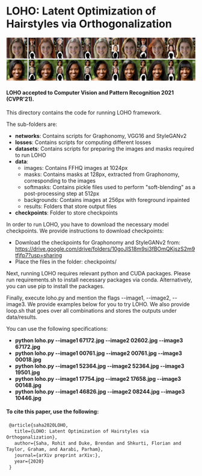 # LOHO: Latent Optimization of Hairstyles via Orthogonalization

![Hairstyle transfer samples synthesized by LOHO.](imgs/teaser.jpeg "LOHO Teaser")

#### LOHO accepted to Computer Vision and Pattern Recognition 2021 (CVPR'21).

This directory contains the code for running LOHO framework.

The sub-folders are:
* **networks**: Contains scripts for Graphonomy, VGG16 and StyleGANv2
* **losses**: Contains scripts for computing different losses
* **datasets**: Contains scripts for preparing the images and masks required to run LOHO
* **data**:
	* images: Contains FFHQ images at 1024px
	* masks: Contains masks at 128px, extracted from Graphonomy, corresponding to the images
	* softmasks: Contains pickle files used to perform "soft-blending" as a post-processing step at 512px
	* backgrounds: Contains images at 256px with foreground inpainted 
	* results: Folders that store output files
* **checkpoints**: Folder to store checkpoints

In order to run LOHO, you have to download the necessary model checkpoints. We provide instructions to download checkpoints:
* Download the checkpoints for Graphonomy and StyleGANv2 from: https://drive.google.com/drive/folders/10goJlS18m9si3fBOmQKjszS2m9tfjfp7?usp=sharing
* Place the files in the folder: checkpoints/ 

Next, running LOHO requires relevant python and CUDA packages. Please run requirements.sh to install necessary packages via conda. Alternatively, you can use pip to install the packages.

Finally, execute loho.py and mention the flags --image1, --image2, --image3. We provide examples below for you to try LOHO. We also provide loop.sh that goes over all combinations and stores the outputs under data/results.

You can use the following specifications:
* **python loho.py --image1 67172.jpg --image2 02602.jpg --image3 67172.jpg**
* **python loho.py --image1 00761.jpg --image2 00761.jpg --image3 00018.jpg**
* **python loho.py --image1 52364.jpg --image2 52364.jpg --image3 19501.jpg**
* **python loho.py --image1 17754.jpg --image2 17658.jpg --image3 00148.jpg**
* **python loho.py --image1 46826.jpg --image2 08244.jpg --image3 10446.jpg**

#### To cite this paper, use the following: 

```
 @article{saha2020LOHO,
   title={LOHO: Latent Optimization of Hairstyles via Orthogonalization},
   author={Saha, Rohit and Duke, Brendan and Shkurti, Florian and Taylor, Graham, and Aarabi, Parham},
   journal={arXiv preprint arXiv:},
   year={2020}
 }
 ```

